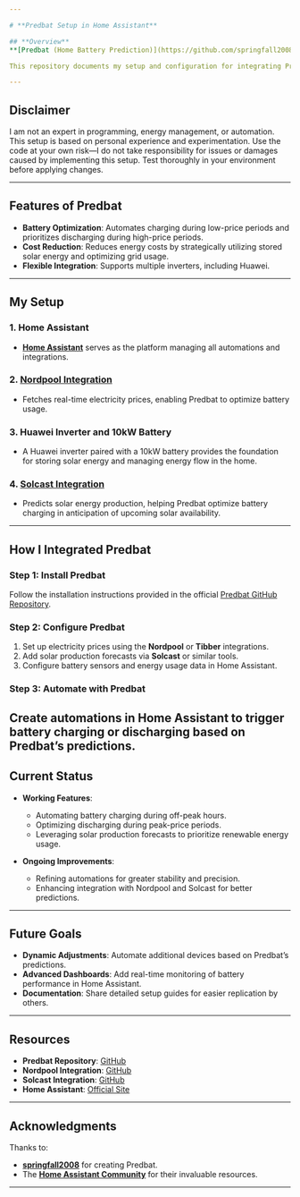 ```yaml
---

# **Predbat Setup in Home Assistant**  

## **Overview**  
**[Predbat (Home Battery Prediction)](https://github.com/springfall2008/predbat)** is a tool designed to optimize the charging and discharging of home batteries. By leveraging real-time data such as electricity prices, solar production, and household energy consumption, Predbat automates battery management to reduce costs and maximize efficiency.  

This repository documents my setup and configuration for integrating Predbat with Home Assistant.  

---
```


## **Disclaimer**  
I am not an expert in programming, energy management, or automation. This setup is based on personal experience and experimentation. Use the code at your own risk—I do not take responsibility for issues or damages caused by implementing this setup. Test thoroughly in your environment before applying changes.  

---

## **Features of Predbat**  
- **Battery Optimization**: Automates charging during low-price periods and prioritizes discharging during high-price periods.  
- **Cost Reduction**: Reduces energy costs by strategically utilizing stored solar energy and optimizing grid usage.  
- **Flexible Integration**: Supports multiple inverters, including Huawei.  

---

## **My Setup**  

### 1. **Home Assistant**  
- **[Home Assistant](https://www.home-assistant.io/)** serves as the platform managing all automations and integrations.  

### 2. **[Nordpool Integration](https://github.com/custom-components/nordpool)**  
- Fetches real-time electricity prices, enabling Predbat to optimize battery usage.  

### 3. **Huawei Inverter and 10kW Battery**  
- A Huawei inverter paired with a 10kW battery provides the foundation for storing solar energy and managing energy flow in the home.  

### 4. **[Solcast Integration](https://github.com/dannerph/home_assistant_solcast_solar)**  
- Predicts solar energy production, helping Predbat optimize battery charging in anticipation of upcoming solar availability.  

---

## **How I Integrated Predbat**  

### **Step 1: Install Predbat**  
Follow the installation instructions provided in the official [Predbat GitHub Repository](https://github.com/springfall2008/predbat).  

### **Step 2: Configure Predbat**  
1. Set up electricity prices using the **Nordpool** or **Tibber** integrations.  
2. Add solar production forecasts via **Solcast** or similar tools.  
3. Configure battery sensors and energy usage data in Home Assistant.  

### **Step 3: Automate with Predbat**  
Create automations in Home Assistant to trigger battery charging or discharging based on Predbat’s predictions.  
---

## **Current Status**  
- **Working Features**:  
  - Automating battery charging during off-peak hours.  
  - Optimizing discharging during peak-price periods.  
  - Leveraging solar production forecasts to prioritize renewable energy usage.  

- **Ongoing Improvements**:  
  - Refining automations for greater stability and precision.  
  - Enhancing integration with Nordpool and Solcast for better predictions.  

---

## **Future Goals**  
- **Dynamic Adjustments**: Automate additional devices based on Predbat’s predictions.  
- **Advanced Dashboards**: Add real-time monitoring of battery performance in Home Assistant.  
- **Documentation**: Share detailed setup guides for easier replication by others.  

---

## **Resources**  
- **Predbat Repository**: [GitHub](https://github.com/springfall2008/predbat)  
- **Nordpool Integration**: [GitHub](https://github.com/custom-components/nordpool)  
- **Solcast Integration**: [GitHub](https://github.com/dannerph/home_assistant_solcast_solar)  
- **Home Assistant**: [Official Site](https://www.home-assistant.io/)  

---

## **Acknowledgments**  
Thanks to:  
- **[springfall2008](https://github.com/springfall2008)** for creating Predbat.  
- The **[Home Assistant Community](https://community.home-assistant.io/)** for their invaluable resources.  

---
